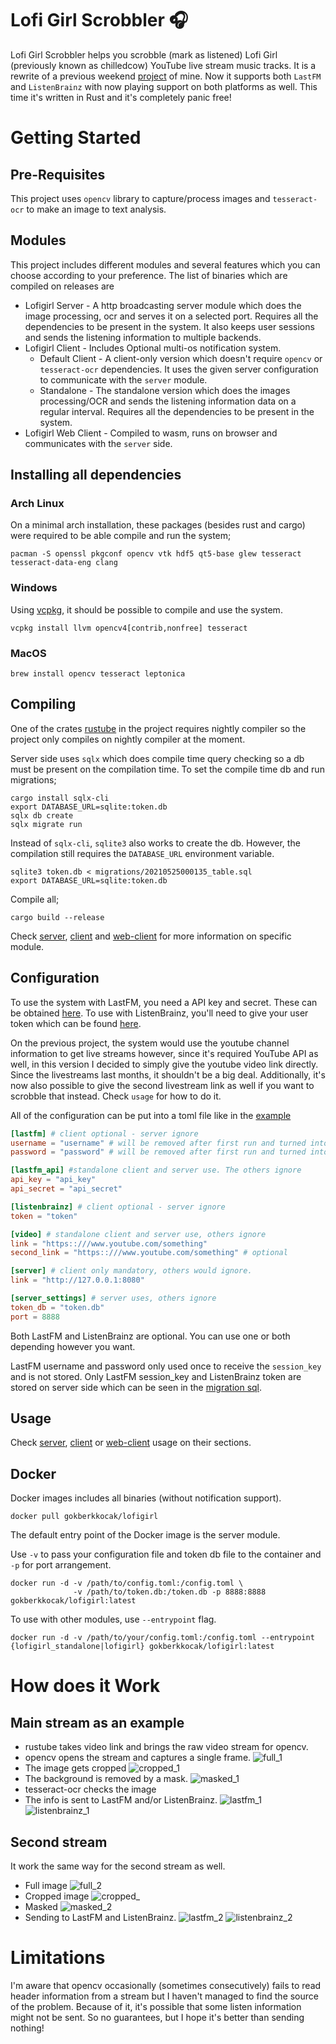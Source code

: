 # Lofi Girl Scrobbler 🎧

Lofi Girl Scrobbler helps you scrobble (mark as listened) Lofi Girl (previously known as chilledcow) YouTube live stream music tracks. It is a rewrite of a previous weekend [project](https://github.com/gokberkkocak/chilledcow-scrobbler/) of mine. Now it supports both ```LastFM``` and ```ListenBrainz``` with now playing support on both platforms as well. This time it's written in Rust and it's completely panic free!

# Getting Started

## Pre-Requisites 

This project uses ```opencv``` library to capture/process images and ```tesseract-ocr``` to make an image to text analysis.

## Modules

This project includes different modules and several features which you can choose according to your preference. The list of binaries which are compiled on releases are

- Lofigirl Server - A http broadcasting server module which does the image 
processing, ocr and serves it on a selected port. Requires all the dependencies to be present in the system. It also keeps user sessions and sends the listening information to multiple backends.
- Lofigirl Client - Includes Optional multi-os notification system.
    - Default Client - A client-only version which doesn't require ```opencv``` or ```tesseract-ocr``` dependencies. It uses the given server configuration to communicate with the ```server``` module.
    - Standalone - The standalone version which does the images processing/OCR and sends the listening information data on a regular interval. Requires all the dependencies to be present in the system.
- Lofigirl Web Client - Compiled to wasm, runs on browser and communicates with the ```server``` side.

## Installing all dependencies

### Arch Linux

On a minimal arch installation, these packages (besides rust and cargo) were required to be able compile and run the system;

```
pacman -S openssl pkgconf opencv vtk hdf5 qt5-base glew tesseract tesseract-data-eng clang
```

### Windows

Using [vcpkg](https://github.com/microsoft/vcpkg), it should be possible to compile and use the system.

```
vcpkg install llvm opencv4[contrib,nonfree] tesseract
```

### MacOS

```
brew install opencv tesseract leptonica
```

## Compiling

One of the crates [rustube](https://lib.rs/crates/rustube) in the project requires nightly compiler so the project only compiles on nightly compiler at the moment.

Server side uses ```sqlx``` which does compile time query checking so a db must be present on the compilation time. To set the compile time db and run migrations;

```
cargo install sqlx-cli
export DATABASE_URL=sqlite:token.db
sqlx db create 
sqlx migrate run
```

Instead of ```sqlx-cli```, ```sqlite3``` also works to create the db. However, the compilation still requires the ```DATABASE_URL``` environment variable.

```
sqlite3 token.db < migrations/20210525000135_table.sql 
export DATABASE_URL=sqlite:token.db
```

Compile all;

```
cargo build --release
```

Check [server](lofigirl_server/README.md), [client](lofigirl_client/README.md) and [web-client](lofigirl_web_client/README.md) for more information on specific module.

## Configuration

To use the system with LastFM, you need a API key and secret. These can be obtained [here](https://www.last.fm/api/account/create). To use with ListenBrainz, you'll need to give your user token which can be found [here](https://listenbrainz.org/profile/).

On the previous project, the system would use the youtube channel information to get live streams however, since it's required YouTube API as well, in this version I decided to simply give the youtube video link directly. Since the livestreams last months, it shouldn't be a big deal. Additionally, it's now also possible to give the second livestream link as well if you want to scrobble that instead. Check ```usage``` for how to do it.

All of the configuration can be put into a toml file like in the [example](https://github.com/gokberkkocak/lofigirl/blob/main/example_config.toml)

```toml
[lastfm] # client optional - server ignore
username = "username" # will be removed after first run and turned into session_key 
password = "password" # will be removed after first run and turned into session_key

[lastfm_api] #standalone client and server use. The others ignore
api_key = "api_key"
api_secret = "api_secret"

[listenbrainz] # client optional - server ignore
token = "token"

[video] # standalone client and server use, others ignore
link = "https::///www.youtube.com/something"
second_link = "https::///www.youtube.com/something" # optional

[server] # client only mandatory, others would ignore.
link = "http://127.0.0.1:8080"

[server_settings] # server uses, others ignore
token_db = "token.db"
port = 8888
```

Both LastFM and ListenBrainz are optional. You can use one or both depending however you want.

LastFM username and password only used once to receive the ```session_key``` and is not stored. Only LastFM session_key and ListenBrainz token are stored on server side which can be seen in the [migration sql](migrations/20210525000135_table.sql). 

## Usage

Check [server](lofigirl_server/README.md), [client](lofigirl_client/README.md) or [web-client]([client](lofigirl_web_client/README.md)) usage on their sections.

## Docker

Docker images includes all binaries (without notification support).

```
docker pull gokberkkocak/lofigirl
```

The default entry point of the Docker image is the server module.

Use ```-v``` to pass your configuration file and token db file to the container and ```-p``` for port arrangement.

```
docker run -d -v /path/to/config.toml:/config.toml \
              -v /path/to/token.db:/token.db -p 8888:8888 gokberkkocak/lofigirl:latest 
```
To use with other modules, use ``--entrypoint`` flag.

```
docker run -d -v /path/to/your/config.toml:/config.toml --entrypoint {lofigirl_standalone|lofigirl} gokberkkocak/lofigirl:latest 
```

# How does it Work

## Main stream as an example

- rustube takes video link and brings the raw video stream for opencv.
- opencv opens the stream and captures a single frame.
![full_1](images/example_1_full.jpg)
- The image gets cropped
![cropped_1](images/example_1_cropped.jpg)
- The background is removed by a mask.
![masked_1](images/example_1_masked.jpg)
- tesseract-ocr checks the image
- The info is sent to LastFM and/or ListenBrainz.
![lastfm_1](images/example_1_lastfm.png)
![listenbrainz_1](images/example_1_listenbrainz.png)

## Second stream

It work the same way for the second stream as well.
- Full image
![full_2](images/example_2_full.jpg)
- Cropped image
![cropped_](images/example_2_cropped.jpg)
- Masked
![masked_2](images/example_2_masked.jpg)
- Sending to LastFM and ListenBrainz.
![lastfm_2](images/example_2_lastfm.png)
![listenbrainz_2](images/example_2_listenbrainz.png)

# Limitations

I'm aware that opencv occasionally (sometimes consecutively) fails to read header information from a stream but I haven't managed to find the source of the problem. Because of it, it's possible that some listen information might not be sent. So no guarantees, but I hope it's better than sending nothing!
